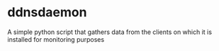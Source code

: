 # ddnsdaemon
A simple python script that gathers data from the clients on which it is installed for monitoring purposes
